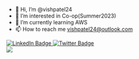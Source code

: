 - 👋 Hi, I’m @vishpatel24
- 👀 I’m interested in Co-op(Summer2023)
- 🌱 I’m currently learning AWS 
- 📫 How to reach me vishpatel24@outlook.com 


<div id="badges">
  <a href="https://www.linkedin.com/in/vishal-patel-92a405135/">
    <img src="https://img.shields.io/badge/LinkedIn-blue?style=for-the-badge&logo=linkedin&logoColor=white" alt="LinkedIn Badge"/>
  </a>
  <a href="https://twitter.com/vishpatel24">
    <img src="https://img.shields.io/badge/Twitter-blue?style=for-the-badge&logo=twitter&logoColor=white" alt="Twitter Badge"/>
  </a>
</div>
<div id="coffee button">
<a href="https://www.buymeacoffee.com/8v6bx6t9p4Q">
<img src="https://camo.githubusercontent.com/28aae05a0fba45679e8e27d90609601e249b64a5fe30dfef05495de4f4e318d4/68747470733a2f2f63646e2e6275796d6561636f666665652e636f6d2f627574746f6e732f76322f64656661756c742d79656c6c6f772e706e67">
</a>
</div>
<!---
vishpatel24/vishpatel24 is a ✨ special ✨ repository because its `README.md` (this file) appears on your GitHub profile.
You can click the Preview link to take a look at your changes.
--->
